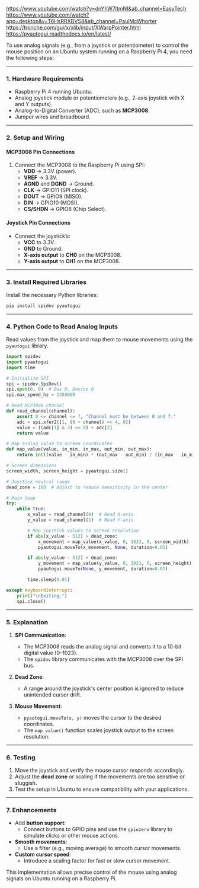 https://www.youtube.com/watch?v=dnYhW7ltmNI&ab_channel=EasyTech
https://www.youtube.com/watch?app=desktop&v=T6HsRRXBVS8&ab_channel=PaulMcWhorter
https://tronche.com/gui/x/xlib/input/XWarpPointer.html
https://pyautogui.readthedocs.io/en/latest/


To use analog signals (e.g., from a joystick or potentiometer) to control the mouse position on an Ubuntu system running on a Raspberry Pi 4, you need the following steps:

---

### **1. Hardware Requirements**

- Raspberry Pi 4 running Ubuntu.
- Analog joystick module or potentiometers (e.g., 2-axis joystick with X and Y outputs).
- Analog-to-Digital Converter (ADC), such as **MCP3008**.
- Jumper wires and breadboard.

---

### **2. Setup and Wiring**

#### **MCP3008 Pin Connections**

1. Connect the MCP3008 to the Raspberry Pi using SPI:
    - **VDD** → 3.3V (power).
    - **VREF** → 3.3V.
    - **AGND** and **DGND** → Ground.
    - **CLK** → GPIO11 (SPI clock).
    - **DOUT** → GPIO9 (MISO).
    - **DIN** → GPIO10 (MOSI).
    - **CS/SHDN** → GPIO8 (Chip Select).

#### **Joystick Pin Connections**

- Connect the joystick’s:
    - **VCC** to 3.3V.
    - **GND** to Ground.
    - **X-axis output** to **CH0** on the MCP3008.
    - **Y-axis output** to **CH1** on the MCP3008.

---

### **3. Install Required Libraries**

Install the necessary Python libraries:

```bash
pip install spidev pyautogui
```

---

### **4. Python Code to Read Analog Inputs**

Read values from the joystick and map them to mouse movements using the `pyautogui` library.

```python
import spidev
import pyautogui
import time

# Initialize SPI
spi = spidev.SpiDev()
spi.open(0, 0)  # Bus 0, Device 0
spi.max_speed_hz = 1350000

# Read MCP3008 channel
def read_channel(channel):
    assert 0 <= channel <= 7, "Channel must be between 0 and 7."
    adc = spi.xfer2([1, (8 + channel) << 4, 0])
    value = ((adc[1] & 3) << 8) + adc[2]
    return value

# Map analog value to screen coordinates
def map_value(value, in_min, in_max, out_min, out_max):
    return int((value - in_min) * (out_max - out_min) / (in_max - in_min) + out_min)

# Screen dimensions
screen_width, screen_height = pyautogui.size()

# Joystick neutral range
dead_zone = 100  # Adjust to reduce sensitivity in the center

# Main loop
try:
    while True:
        x_value = read_channel(0)  # Read X-axis
        y_value = read_channel(1)  # Read Y-axis

        # Map joystick values to screen resolution
        if abs(x_value - 512) > dead_zone:
            x_movement = map_value(x_value, 0, 1023, 0, screen_width)
            pyautogui.moveTo(x_movement, None, duration=0.01)

        if abs(y_value - 512) > dead_zone:
            y_movement = map_value(y_value, 0, 1023, 0, screen_height)
            pyautogui.moveTo(None, y_movement, duration=0.01)

        time.sleep(0.01)

except KeyboardInterrupt:
    print("\nExiting.")
    spi.close()
```

---

### **5. Explanation**

1. **SPI Communication**:
    
    - The MCP3008 reads the analog signal and converts it to a 10-bit digital value (0–1023).
    - The `spidev` library communicates with the MCP3008 over the SPI bus.
2. **Dead Zone**:
    
    - A range around the joystick's center position is ignored to reduce unintended cursor drift.
3. **Mouse Movement**:
    
    - `pyautogui.moveTo(x, y)` moves the cursor to the desired coordinates.
    - The `map_value()` function scales joystick output to the screen resolution.

---

### **6. Testing**

1. Move the joystick and verify the mouse cursor responds accordingly.
2. Adjust the **dead zone** or scaling if the movements are too sensitive or sluggish.
3. Test the setup in Ubuntu to ensure compatibility with your applications.

---

### **7. Enhancements**

- Add **button support**:
    - Connect buttons to GPIO pins and use the `gpiozero` library to simulate clicks or other mouse actions.
- **Smooth movements**:
    - Use a filter (e.g., moving average) to smooth cursor movements.
- **Custom cursor speed**:
    - Introduce a scaling factor for fast or slow cursor movement.

This implementation allows precise control of the mouse using analog signals on Ubuntu running on a Raspberry Pi.